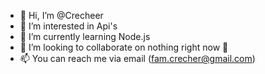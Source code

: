 - 👋 Hi, I’m @Crecheer
- 👀 I’m interested in Api's
- 🌱 I’m currently learning Node.js
- 💞️ I’m looking to collaborate on nothing right now 🙁
- 📫 You can reach me via email (fam.crecher@gmail.com)
